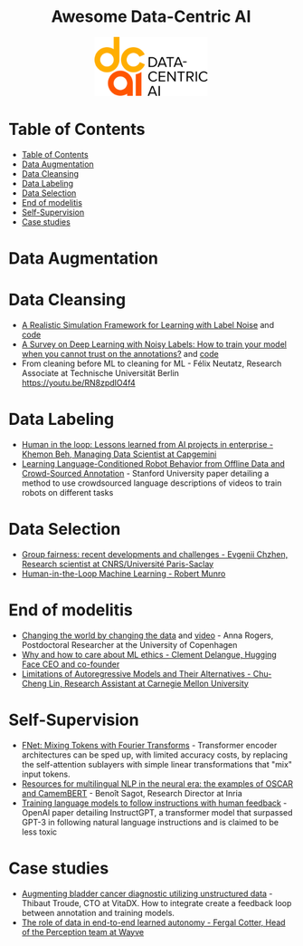<div align="center">
    <h1>Awesome Data-Centric AI</h1>
    <img src="./static/dcai-full-RGB-2400px.png" style="width: 200px;"/>
</div>

# Table of Contents

- [Table of Contents](#table-of-contents)
- [Data Augmentation](#data-augmentation)
- [Data Cleansing](#data-cleansing)
- [Data Labeling](#data-labeling)
- [Data Selection](#data-selection)
- [End of modelitis](#end-of-modelitis)
- [Self-Supervision](#self-supervision)
- [Case studies](#case-studies)

# Data Augmentation

# Data Cleansing



- [A Realistic Simulation Framework for Learning with Label Noise](https://arxiv.org/pdf/2107.11413v1.pdf) and [code](https://github.com/deepmind/deepmind-research/tree/master/noisy_label)
- [A Survey on Deep Learning with Noisy Labels: How to train your model when you cannot trust on the annotations?](https://arxiv.org/abs/2012.03061) and [code](https://github.com/filipe-research/tutorial_noisylabels)
- From cleaning before ML to cleaning for ML - Félix Neutatz, Research Associate at Technische Universität Berlin
  https://youtu.be/RN8zpdIO4f4

# Data Labeling



- [Human in the loop: Lessons learned from AI projects in enterprise - Khemon Beh, Managing Data Scientist at Capgemini](https://youtu.be/qyTC8PSPuAw)
- [Learning Language-Conditioned Robot Behavior from Offline Data and Crowd-Sourced Annotation](https://arxiv.org/abs/2109.01115) - Stanford University paper detailing a method to use crowdsourced language descriptions of videos to train robots on different tasks

# Data Selection

- [Group fairness: recent developments and challenges - Evgenii Chzhen, Research scientist at CNRS/Université Paris-Saclay](https://youtu.be/0AEzkyYVk_s)
- [Human-in-the-Loop Machine Learning - Robert Munro](https://www.amazon.fr/Human-Loop-Machine-Learning/dp/1617296740)

# End of modelitis

- [Changing the world by changing the data](https://bit.ly/3HoNDXJ) and [video](https://youtu.be/rh7eV8KZEZ4) - Anna Rogers, Postdoctoral Researcher at the University of Copenhagen
- [Why and how to care about ML ethics - Clement Delangue, Hugging Face CEO and co-founder](https://youtu.be/ZflLClLnnLw)
- [Limitations of Autoregressive Models and Their Alternatives - Chu-Cheng Lin, Research Assistant at Carnegie Mellon University](https://youtu.be/SCanHYvPRvY)

# Self-Supervision

- [FNet: Mixing Tokens with Fourier Transforms](https://arxiv.org/abs/2105.03824) - Transformer encoder architectures can be sped up, with limited accuracy costs, by replacing the self-attention sublayers with simple linear transformations that "mix" input tokens.
- [Resources for multilingual NLP in the neural era: the examples of OSCAR and CamemBERT](https://youtu.be/5T-TxQqAYJo) - Benoît Sagot, Research Director at Inria
- [Training language models to follow instructions with human feedback](https://cdn.openai.com/papers/Training_language_models_to_follow_instructions_with_human_feedback.pdf) - OpenAI paper detailing InstructGPT, a transformer model that surpassed GPT-3 in following natural language instructions and is claimed to be less toxic

# Case studies

- [Augmenting bladder cancer diagnostic utilizing unstructured data](https://youtu.be/1SlO5UdYL28) - Thibaut Troude, CTO at VitaDX. How to integrate create a feedback loop between annotation and training models.
- [The role of data in end-to-end learned autonomy - Fergal Cotter, Head of the Perception team at Wayve](https://youtu.be/0Dt0lHLaAX0)
